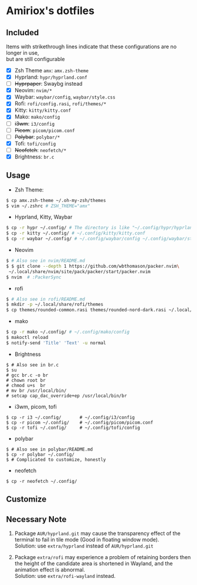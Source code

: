 # Amiriox's dotfiles

## Included
Items with strikethrough lines indicate that these configurations are no longer in use,      
but are still configurable

- [x] Zsh Theme `amx`: `amx.zsh-theme`
- [x] Hyprland: `hypr/hyprland.conf`
- [ ] ~~Hyprpaper~~: Swaybg instead
- [x] Neovim: `nvim/*`
- [x] Waybar: `waybar/config`, `waybar/style.css`
- [x] Rofi: `rofi/config.rasi`, `rofi/themes/*`
- [x] Kitty: `kitty/kitty.conf`
- [x] Mako: `mako/config`
- [ ] ~~i3wm~~: `i3/config`
- [ ] ~~Picom~~: `picom/picom.conf`
- [ ] ~~Polybar~~: `polybar/*`
- [x] Tofi: `tofi/config`
- [ ] ~~Neofetch~~: `neofetch/*`
- [x] Brightness: `br.c`

## Usage

- Zsh Theme:
```zsh
$ cp amx.zsh-theme ~/.oh-my-zsh/themes
$ vim ~/.zshrc # ZSH_THEME="amx"
```

- Hyprland, Kitty, Waybar
```bash
$ cp -r hypr ~/.config/ # The directory is like "~/.config/hypr/hyprland.conf"
$ cp -r kitty ~/.config/ # ~/.config/kitty/kitty.conf
$ cp -r waybar ~/.config/ # ~/.config/waybar/config ~/.config/waybar/style.css
```

- Neovim
```bash
$ # Also see in nvim/README.md
$ $ git clone --depth 1 https://github.com/wbthomason/packer.nvim\
 ~/.local/share/nvim/site/pack/packer/start/packer.nvim
$ nvim  # :PackerSync 
```

- rofi
```bash
$ # Also see in rofi/README.md
$ mkdir -p ~/.local/share/rofi/themes
$ cp themes/rounded-common.rasi themes/rounded-nord-dark.rasi ~/.local/share/rofi/themes/
```

- mako
```bash
$ cp -r mako ~/.config/ # ~/.config/mako/config
$ makoctl reload
$ notify-send 'Title' 'Text' -u normal
```

- Brightness
```
$ # Also see in br.c
$ su
# gcc br.c -o br
# chown root br
# chmod u+s  br
# mv br /usr/local/bin/
# setcap cap_dac_override+ep /usr/local/bin/br
```

- i3wm, picom, tofi
```
$ cp -r i3 ~/.config/       # ~/.config/i3/config
$ cp -r picom ~/.config/    # ~/.config/picom/picom.conf
$ cp -r tofi ~/.config/     # ~/.config/tofi/config
```

- polybar
```
$ # Also see in polybar/README.md
$ cp -r polybar ~/.config/
$ # Complicated to customize, honestly
```

- neofetch
```
$ cp -r neofetch ~/.config/
```

## Customize

## Necessary Note

1. Package `AUR/hyprland.git` may cause the transparency effect 
of the terminal to fail in tile mode (Good in floating window mode).       
Solution: use `extra/hyprland` instead of `AUR/hyprland.git`

2. Package `extra/rofi` may experience a problem 
of retaining borders then the height of the candidate area is shortened in Wayland,
and the animation effect is abnormal.    
Solution: use `extra/rofi-wayland` instead.
